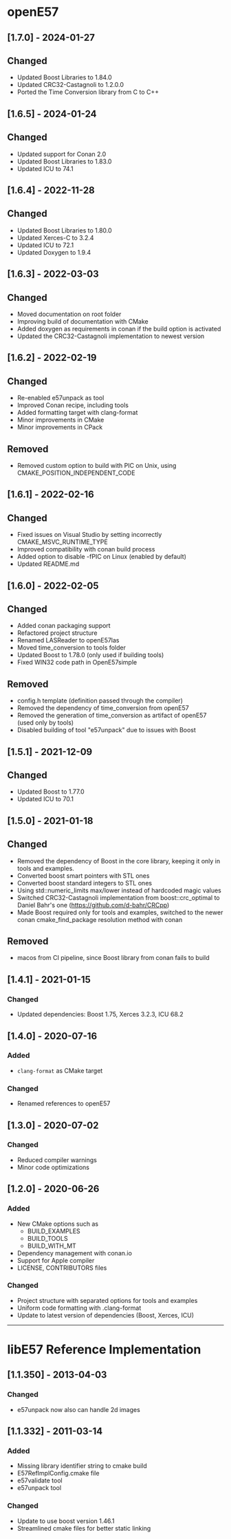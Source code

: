 # openE57

## [1.7.0] - 2024-01-27

## Changed
- Updated Boost Libraries to 1.84.0
- Updated CRC32-Castagnoli to 1.2.0.0
- Ported the Time Conversion library from C to C++

## [1.6.5] - 2024-01-24

## Changed
- Updated support for Conan 2.0
- Updated Boost Libraries to 1.83.0
- Updated ICU to 74.1

## [1.6.4] - 2022-11-28

## Changed
- Updated Boost Libraries to 1.80.0
- Updated Xerces-C to 3.2.4
- Updated ICU to 72.1
- Updated Doxygen to 1.9.4

## [1.6.3] - 2022-03-03

## Changed
- Moved documentation on root folder
- Improving build of documentation with CMake
- Added doxygen as requirements in conan if the build option is activated
- Updated the CRC32-Castagnoli implementation to newest version

## [1.6.2] - 2022-02-19

## Changed
- Re-enabled e57unpack as tool
- Improved Conan recipe, including tools
- Added formatting target with clang-format
- Minor improvements in CMake
- Minor improvements in CPack

## Removed
- Removed custom option to build with PIC on Unix, using CMAKE_POSITION_INDEPENDENT_CODE

## [1.6.1] - 2022-02-16

## Changed
- Fixed issues on Visual Studio by setting incorrectly CMAKE_MSVC_RUNTIME_TYPE
- Improved compatibility with conan build process
- Added option to disable -fPIC on Linux (enabled by default)
- Updated README.md

## [1.6.0] - 2022-02-05

## Changed
- Added conan packaging support
- Refactored project structure
- Renamed LASReader to openE57las
- Moved time_conversion to tools folder
- Updated Boost to 1.78.0 (only used if building tools)
- Fixed WIN32 code path in OpenE57simple

## Removed
- config.h template (definition passed through the compiler)
- Removed the dependency of time_conversion from openE57
- Removed the generation of time_conversion as artifact of openE57 (used only by tools)
- Disabled building of tool "e57unpack" due to issues with Boost

## [1.5.1] - 2021-12-09

## Changed
- Updated Boost to 1.77.0
- Updated ICU to 70.1

## [1.5.0] - 2021-01-18

## Changed
- Removed the dependency of Boost in the core library, keeping it only in tools and examples.
- Converted boost smart pointers with STL ones
- Converted boost standard integers to STL ones
- Using std::numeric_limits max/lower instead of hardcoded magic values
- Switched CRC32-Castagnoli implementation from boost::crc_optimal to Daniel Bahr's one (https://github.com/d-bahr/CRCpp)
- Made Boost required only for tools and examples, switched to the newer conan cmake_find_package resolution method with conan

## Removed
- macos from CI pipeline, since Boost library from conan fails to build


## [1.4.1] - 2021-01-15

### Changed
- Updated dependencies: Boost 1.75, Xerces 3.2.3, ICU 68.2
  

## [1.4.0] - 2020-07-16
### Added
- `clang-format` as CMake target

### Changed
- Renamed references to openE57
  

## [1.3.0] - 2020-07-02
### Changed
- Reduced compiler warnings
- Minor code optimizations


## [1.2.0] - 2020-06-26
### Added
- New CMake options such as
  - BUILD_EXAMPLES
  - BUILD_TOOLS
  - BUILD_WITH_MT
- Dependency management with conan.io
- Support for Apple compiler
- LICENSE, CONTRIBUTORS files

### Changed
- Project structure with separated options for tools and examples
- Uniform code formatting with .clang-format
- Update to latest version of dependencies (Boost, Xerces, ICU)

------------

# libE57 Reference Implementation

## [1.1.350] - 2013-04-03
### Changed
- e57unpack now also can handle 2d images


## [1.1.332] - 2011-03-14
### Added
- Missing library identifier string to cmake build
- E57RefImplConfig.cmake file
- e57validate tool
- e57unpack tool

### Changed
- Update to use boost version 1.46.1
- Streamlined cmake files for better static linking
    
